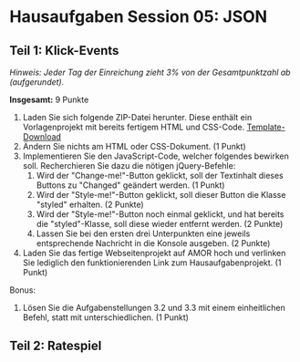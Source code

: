 # Hausaufgaben Session 05: JSON

## Teil 1: Klick-Events

*Hinweis: Jeder Tag der Einreichung zieht 3% von der Gesamtpunktzahl ab
(aufgerundet).*

**Insgesamt:** 9 Punkte

1. Laden Sie sich folgende ZIP-Datei herunter. Diese enthält ein
   Vorlagenprojekt mit bereits fertigem HTML und CSS-Code.
   [Template-Download]()
2. Ändern Sie nichts am HTML oder CSS-Dokument. (1 Punkt)
3. Implementieren Sie den JavaScript-Code, welcher folgendes bewirken
   soll. Recherchieren Sie dazu die nötigen jQuery-Befehle:
    1. Wird der "Change-me!"-Button geklickt, soll der Textinhalt dieses Buttons zu "Changed" geändert werden. (1 Punkt)
    2. Wird der "Style-me!"-Button geklickt, soll dieser Button die Klasse "styled" erhalten. (2 Punkte)
    3. Wird der "Style-me!"-Button noch einmal geklickt, und hat bereits die "styled"-Klasse, soll diese wieder entfernt werden. (2 Punkte)
    4. Lassen Sie bei den ersten drei Unterpunkten eine jeweils entsprechende Nachricht in die Konsole ausgeben. (2 Punkte)
4. Laden Sie das fertige Webseitenprojekt auf AMOR hoch und verlinken Sie lediglich den funktionierenden Link zum Hausaufgabenprojekt. (1 Punkt)

Bonus: 

1. Lösen Sie die Aufgabenstellungen 3.2 und 3.3 mit einem einheitlichen Befehl, statt mit unterschiedlichen. (1 Punkt)

## Teil 2: Ratespiel

